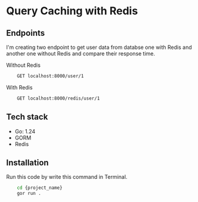 # Query Caching with Redis

## Endpoints
I'm creating two endpoint to get user data from databse one with Redis and another one without Redis and compare their response time.

Without Redis
```bash
    GET localhost:8000/user/1
```

With Redis
```bash
    GET localhost:8000/redis/user/1
```
## Tech stack
- Go: 1.24
- GORM
- Redis

## Installation

Run this code by write this command in Terminal.

```bash
    cd {project_name}
    gor run .
```